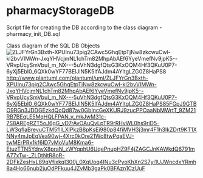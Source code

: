 # pharmacyStorageDB
Script file for creating the DB according to the class diagram - pharmacy_init_DB.sql

Class diagram of the SQL DB Objects
![ZLJFYrGn3Bxth-XPUInu73pig2CAwc5GhqEtpTjNw8zkcwuCwl-kl2bvVIMWn-JxqYHVcjmNL1chTm82MhpAbAEf6YyeVmefNv9jpK5--VRvpUcySmVbuI_m_NX---5uVhN3dgfQtsG3KxOQM4Hf3QKuU0P7-6yXj5EbI0_6QXk0wYF77BElJlN5K5IfAJdm4AYltgLZG0Z8HaPS8](https://github.com/stanislav1502/pharmacyStorageDB/assets/80790229/6bfd2725-275c-4b7b-bdcb-09003cfa7269)
http://www.plantuml.com/plantuml/uml/ZLJFYrGn3Bxth-XPUInu73pig2CAwc5GhqEtpTjNw8zkcwuCwl-kl2bvVIMWn-JxqYHVcjmNL1chTm82MhpAbAEf6YyeVmefNv9jpK5--VRvpUcySmVbuI_m_NX---5uVhN3dgfQtsG3KxOQM4Hf3QKuU0P7-6yXj5EbI0_6QXk0wYF77BElJlN5K5IfAJdm4AYltgLZG0Z8HaPS85FGpJ9GTBO9RGn3JDDGEzkdQcQd87av0GbIncGeXKURJ9zucPPOaaNbMWrtT_9ZM21RB7BEqLE5MqHQLFPAN_y_mkJwM31c-7S8AREgRZT5oJ6gG_vD7rAvOAuQvLpTR9rRHvWL0hs9riD5-LW3qflaBrevuCTM5flILXlPkzB8pKsEi980p84fiMVH3j3mr4F1h3IkZDrt9KT1XNNy4mJpEqVea90wj-4Xrc0kOre21Wc8twPqaEVJ-twMErPRx1kf6ID7vMoVuM8Kma6-EtuzTTN5YdnvX8praN_zWYqphU6UqePnupHZ9F4jZAGCJnKAWkdQ6791mA77xTw-_ZLDtNtR8oR-2DFkZesHxL89qVfixkqI300j_0XqUoq4INu3cPyoKhXn2S7yi1UJWncdxYRmh8a4Ho66nub2juOdPFkuu4JZvMb3gaPk0BFAzn1CzUuF

